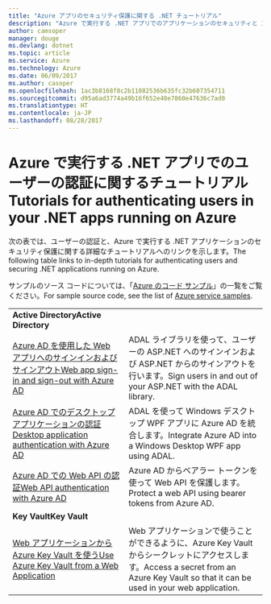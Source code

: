 ```yaml
---
title: "Azure アプリのセキュリティ保護に関する .NET チュートリアル"
description: "Azure で実行する .NET アプリでのアプリケーションのセキュリティと ID の管理に関するチュートリアルです。"
author: camsoper
manager: douge
ms.devlang: dotnet
ms.topic: article
ms.service: Azure
ms.technology: Azure
ms.date: 06/09/2017
ms.author: casoper
ms.openlocfilehash: 1ac3b8168f8c2b11082536b635fc32b607354711
ms.sourcegitcommit: d95a6ad3774a49b16f652e40e7860e47636c7ad0
ms.translationtype: HT
ms.contentlocale: ja-JP
ms.lasthandoff: 08/28/2017
---
```

# <a name="tutorials-for-authenticating-users-in-your-net-apps-running-on-azure"></a><span data-ttu-id="4c1f9-103">Azure で実行する .NET アプリでのユーザーの認証に関するチュートリアル</span><span class="sxs-lookup"><span data-stu-id="4c1f9-103">Tutorials for authenticating users in your .NET apps running on Azure</span></span>

<span data-ttu-id="4c1f9-104">次の表では、ユーザーの認証と、Azure で実行する .NET アプリケーションのセキュリティ保護に関する詳細なチュートリアルへのリンクを示します。</span><span class="sxs-lookup"><span data-stu-id="4c1f9-104">The following table links to in-depth tutorials for authenticating users and securing .NET applications running on Azure.</span></span>

<span data-ttu-id="4c1f9-105">サンプルのソース コードについては、「[Azure のコード サンプル](https://azure.microsoft.com/resources/samples/?platform=dotnet)」の一覧をご覧ください。</span><span class="sxs-lookup"><span data-stu-id="4c1f9-105">For sample source code, see the list of [Azure service samples](https://azure.microsoft.com/resources/samples/?platform=dotnet).</span></span>

| | |
|---|---|
|<span data-ttu-id="4c1f9-106">**Active Directory**</span><span class="sxs-lookup"><span data-stu-id="4c1f9-106">**Active Directory**</span></span>||
| <span data-ttu-id="4c1f9-107">[Azure AD を使用した Web アプリへのサインインおよびサインアウト][1]</span><span class="sxs-lookup"><span data-stu-id="4c1f9-107">[Web app sign-in and sign-out with Azure AD][1]</span></span> | <span data-ttu-id="4c1f9-108">ADAL ライブラリを使って、ユーザーの ASP.NET へのサインインおよび ASP.NET からのサインアウトを行います。</span><span class="sxs-lookup"><span data-stu-id="4c1f9-108">Sign users in and out of your ASP.NET with the ADAL library.</span></span>
| <span data-ttu-id="4c1f9-109">[Azure AD でのデスクトップ アプリケーションの認証][2]</span><span class="sxs-lookup"><span data-stu-id="4c1f9-109">[Desktop application authentication with Azure AD][2]</span></span>| <span data-ttu-id="4c1f9-110">ADAL を使って Windows デスクトップ WPF アプリに Azure AD を統合します。</span><span class="sxs-lookup"><span data-stu-id="4c1f9-110">Integrate Azure AD into a Windows Desktop WPF app using ADAL.</span></span> | 
| <span data-ttu-id="4c1f9-111">[Azure AD での Web API の認証][3]</span><span class="sxs-lookup"><span data-stu-id="4c1f9-111">[Web API authentication with Azure AD][3]</span></span> | <span data-ttu-id="4c1f9-112">Azure AD からベアラー トークンを使って Web API を保護します。</span><span class="sxs-lookup"><span data-stu-id="4c1f9-112">Protect a web API using bearer tokens from Azure AD.</span></span> |
|<span data-ttu-id="4c1f9-113">**Key Vault**</span><span class="sxs-lookup"><span data-stu-id="4c1f9-113">**Key Vault**</span></span>||
| <span data-ttu-id="4c1f9-114">[Web アプリケーションから Azure Key Vault を使う][4]</span><span class="sxs-lookup"><span data-stu-id="4c1f9-114">[Use Azure Key Vault from a Web Application][4]</span></span> | <span data-ttu-id="4c1f9-115">Web アプリケーションで使うことができるように、Azure Key Vault からシークレットにアクセスします。</span><span class="sxs-lookup"><span data-stu-id="4c1f9-115">Access a secret from an Azure Key Vault so that it can be used in your web application.</span></span> | 

[1]: /azure/active-directory/develop/active-directory-devquickstarts-webapp-dotnet
[2]: /azure/active-directory/develop/active-directory-devquickstarts-dotnet
[3]: /azure/active-directory/develop/active-directory-devquickstarts-webapi-dotnet
[4]: /azure/key-vault/key-vault-use-from-web-application